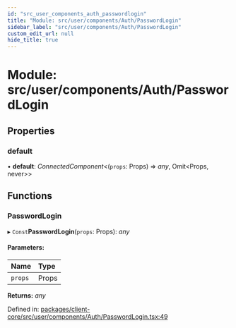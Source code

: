 ```yaml
---
id: "src_user_components_auth_passwordlogin"
title: "Module: src/user/components/Auth/PasswordLogin"
sidebar_label: "src/user/components/Auth/PasswordLogin"
custom_edit_url: null
hide_title: true
---
```


# Module: src/user/components/Auth/PasswordLogin

## Properties

### default

• **default**: *ConnectedComponent*<(`props`: Props) => *any*, Omit<Props, never\>\>

## Functions

### PasswordLogin

▸ `Const`**PasswordLogin**(`props`: Props): *any*

#### Parameters:

Name | Type |
:------ | :------ |
`props` | Props |

**Returns:** *any*

Defined in: [packages/client-core/src/user/components/Auth/PasswordLogin.tsx:49](https://github.com/xr3ngine/xr3ngine/blob/716a06460/packages/client-core/src/user/components/Auth/PasswordLogin.tsx#L49)
